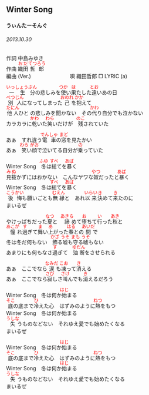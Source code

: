 <style type="text/css">
	ruby{
	    ruby-position: over;
	}
	ruby > rt{font-size: 12px;color:red;}
	p{font:16px;font-size: '楷体'}
</style>
## Winter Song
#### うぃんたーそんぐ
###### 2013.10.30


作詞     中島みゆき　　　　　   
作曲      <ruby><rb>織田</rb><rp>(</rp><rt>おだ</rt><rp>)</rp></ruby><ruby><rb>哲郎</rb><rp>(</rp><rt>てつろう</rt><rp>)</rp></ruby>  　　　   
編曲 (Ver.) 　　　　　　　
唄  織田哲郎 
□ LYRIC (a)   
   
<ruby><rb>一生</rb><rp>(</rp><rt>いっしょう</rt><rp>)</rp></ruby><ruby><rb>分</rb><rp>(</rp><rt>ぶん</rt><rp>)</rp></ruby>の悲しみを<ruby><rb>使</rb><rp>(</rp><rt>つか</rt><rp>)</rp></ruby>い<ruby><rb>果</rb><rp>(</rp><rt>は</rt><rp>)</rp></ruby>たした<ruby><rb>遠</rb><rp>(</rp><rt>とお</rt><rp>)</rp></ruby>いあの日   
<ruby><rb>別人</rb><rp>(</rp><rt>べつじん</rt><rp>)</rp></ruby>になってしまった<ruby><rb>己</rb><rp>(</rp><rt>おのれ</rt><rp>)</rp></ruby>を<ruby><rb>抱</rb><rp>(</rp><rt>かか</rt><rp>)</rp></ruby>えて   
<ruby><rb>他人</rb><rp>(</rp><rt>たにん</rt><rp>)</rp></ruby>ひと の悲しみを聞かない　その<ruby><rb>代</rb><rp>(</rp><rt>かわ</rt><rp>)</rp></ruby>り自分でも泣かない   
カラカラに<ruby><rb>乾</rb><rp>(</rp><rt>かわ</rt><rp>)</rp></ruby>いた<ruby><rb>笑</rb><rp>(</rp><rt>わら</rt><rp>)</rp></ruby>いだけが　<ruby><rb>残</rb><rp>(</rp><rt>のこ</rt><rp>)</rp></ruby>されていた   
   
あぁ　すれ違う<ruby><rb>電車</rb><rp>(</rp><rt>でんしゃ</rt><rp>)</rp></ruby>の<ruby><rb>窓</rb><rp>(</rp><rt>まど</rt><rp>)</rp></ruby>を見たかい   
あぁ　<ruby><rb>笑</rb><rp>(</rp><rt>わら</rt><rp>)</rp></ruby>い<ruby><rb>顔</rb><rp>(</rp><rt>がお</rt><rp>)</rp></ruby>で泣いてる自分が<ruby><rb>乗</rb><rp>(</rp><rt>の</rt><rp>)</rp></ruby>っていた   
   
Winter Song　<ruby><rb>冬</rb><rp>(</rp><rt>ふゆ</rt><rp>)</rp></ruby>は<ruby><rb>総</rb><rp>(</rp><rt>すべ</rt><rp>)</rp></ruby>てを<ruby><rb>暴</rb><rp>(</rp><rt>あば</rt><rp>)</rp></ruby>く   
<ruby><rb>見抜</rb><rp>(</rp><rt>みぬ</rt><rp>)</rp></ruby>かずにはおかない　こんなヤワな<ruby><rb>奴</rb><rp>(</rp><rt>やつ</rt><rp>)</rp></ruby>だったと<ruby><rb>暴</rb><rp>(</rp><rt>あば</rt><rp>)</rp></ruby>く   
Winter Song　冬は<ruby><rb>総</rb><rp>(</rp><rt>すべ</rt><rp>)</rp></ruby>てを<ruby><rb>暴</rb><rp>(</rp><rt>あば</rt><rp>)</rp></ruby>く   
<ruby><rb>後悔</rb><rp>(</rp><rt>こうかい</rt><rp>)</rp></ruby>も願いごとも<ruby><rb>無縁</rb><rp>(</rp><rt>むえん</rt><rp>)</rp></ruby>と　あれ<ruby><rb>以来</rb><rp>(</rp><rt>いらい</rt><rp>)</rp></ruby><ruby><rb>決</rb><rp>(</rp><rt>き</rt><rp>)</rp></ruby>めて<ruby><rb>来</rb><rp>(</rp><rt>き</rt><rp>)</rp></ruby>たのに   
まいるぜ   
   
やけっぱちだった<ruby><rb>夏</rb><rp>(</rp><rt>なつ</rt><rp>)</rp></ruby>と　<ruby><rb>諦</rb><rp>(</rp><rt>あきら</rt><rp>)</rp></ruby>めて<ruby><rb>堕</rb><rp>(</rp><rt>お</rt><rp>)</rp></ruby>ちて<ruby><rb>行</rb><rp>(</rp><rt>い</rt><rp>)</rp></ruby>った<ruby><rb>秋</rb><rp>(</rp><rt>あき</rt><rp>)</rp></ruby>と   
<ruby><rb>憧</rb><rp>(</rp><rt>あこが</rt><rp>)</rp></ruby>れ<ruby><rb>過</rb><rp>(</rp><rt>す</rt><rp>)</rp></ruby>ぎて<ruby><rb>舞</rb><rp>(</rp><rt>ま</rt><rp>)</rp></ruby>い<ruby><rb>上</rb><rp>(</rp><rt>あ</rt><rp>)</rp></ruby>がった<ruby><rb>春</rb><rp>(</rp><rt>はる</rt><rp>)</rp></ruby>との<ruby><rb>間</rb><rp>(</rp><rt>あいだ</rt><rp>)</rp></ruby>で   
冬は冬だ何もない　<ruby><rb>飾</rb><rp>(</rp><rt>かざ</rt><rp>)</rp></ruby>る<ruby><rb>嘘</rb><rp>(</rp><rt>うそ</rt><rp>)</rp></ruby>も<ruby><rb>守</rb><rp>(</rp><rt>まも</rt><rp>)</rp></ruby>る<ruby><rb>嘘</rb><rp>(</rp><rt>うそ</rt><rp>)</rp></ruby>もない   
あまりにも何もなさ<ruby><rb>過</rb><rp>(</rp><rt>す</rt><rp>)</rp></ruby>ぎて　<ruby><rb>油断</rb><rp>(</rp><rt>ゆだん</rt><rp>)</rp></ruby>をさせられる   
   
あぁ　ここでなら<ruby><rb>涙</rb><rp>(</rp><rt>なみだ</rt><rp>)</rp></ruby>も<ruby><rb>凍</rb><rp>(</rp><rt>こお</rt><rp>)</rp></ruby>って<ruby><rb>消</rb><rp>(</rp><rt>き</rt><rp>)</rp></ruby>える   
あぁ　ここでなら<ruby><rb>寂</rb><rp>(</rp><rt>さび</rt><rp>)</rp></ruby>しさ<ruby><rb>叫</rb><rp>(</rp><rt>さけ</rt><rp>)</rp></ruby>んでも<ruby><rb>消</rb><rp>(</rp><rt>き</rt><rp>)</rp></ruby>えるだろう   
   
Winter Song　冬は何か<ruby><rb>始</rb><rp>(</rp><rt>はじ</rt><rp>)</rp></ruby>まる   
<ruby><rb>底</rb><rp>(</rp><rt>そこ</rt><rp>)</rp></ruby>の底まで<ruby><rb>冷</rb><rp>(</rp><rt>ひ</rt><rp>)</rp></ruby>えた心　はずみのように<ruby><rb>熱</rb><rp>(</rp><rt>ねつ</rt><rp>)</rp></ruby>をもつ   
Winter Song　冬は何か始まる   
<ruby><rb>失</rb><rp>(</rp><rt>うしな</rt><rp>)</rp></ruby>うものなどない　それゆえ愛でも始めたくなる   
まいるぜ   
   
Winter Song　冬は何か<ruby><rb>始</rb><rp>(</rp><rt>はじ</rt><rp>)</rp></ruby>まる   
<ruby><rb>底</rb><rp>(</rp><rt>そこ</rt><rp>)</rp></ruby>の底まで<ruby><rb>冷</rb><rp>(</rp><rt>ひ</rt><rp>)</rp></ruby>えた心　はずみのように<ruby><rb>熱</rb><rp>(</rp><rt>ねつ</rt><rp>)</rp></ruby>をもつ   
Winter Song　冬は何か<ruby><rb>始</rb><rp>(</rp><rt>はじ</rt><rp>)</rp></ruby>まる   
<ruby><rb>失</rb><rp>(</rp><rt>うしな</rt><rp>)</rp></ruby>うものなどない　それゆえ愛でも始めたくなる   
まいるぜ   